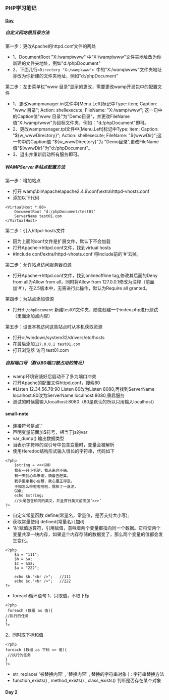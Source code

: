 ### PHP学习笔记
#### <u>**Day**</u>
##### 自定义网站根目录方法
第一步：更改Apache的httpd.conf文件的两处   

- 1、DocumentRoot "X:/wamp\www" 中"X:/wamp\www"文件夹地址改为你新建的文件夹地址，例如"d:/phpDocument"
- 2、下面几行```<Directory "X:/wamp\www"> ```中的"X:/wamp\www"文件夹地址亦改为你新建的文件夹地址，例如"d:/phpDocument"  

第二步：左击菜单栏“www 目录”显示的更改，需要更改wamp开发包中的配置文件   

- 1、更改wampmanager.ini文件中[Menu.Left]标记中Type: item; Caption: "www 目录"; Action: shellexecute; FileName: "X:/wamp/www"; 这一句中的Caption值"www 目录"为"Demo目录"，并更改FileName值"X:/wamp/www"为目标文件夹，例如："d:/phpDocument"即可。
- 2、更改wampmanager.tpl文件中[Menu.Left]标记中Type: item; Caption: "${w_wwwDirectory}"; Action: shellexecute; FileName: "${wwwDir}";这一句中的Caption值 "${w_wwwDirectory}"为 "Demo目录",更改FileName值"${wwwDir}"为"d:/phpDocument"。
- 3、退出并重新启动所有服务即可。

##### WAMPServer多站点配置方法
第一步：增加站点    

- 打开 wamp\bin\apache\apache2.4.9\conf\extra\httpd-vhosts.conf
- 添加以下代码
```
<VirtualHost *:80>
    DocumentRoot "d:/phpDocument/test01"
    ServerName test01.com
</VirtualHost>
```
第二步：引入httpd-hosts文件    

- 因为上面的conf文件是扩展文件，默认下不会加载
-  打开Apache->httpd.conf文件，找到virtual hosts 
- #Include conf/extra/httpd-vhosts.conf 将Include前的'#'去掉。

第三步：允许站点访问服务器资源   

- 打开Apache->httpd.conf文件，找到onlineoffline tag,修改其后面的Deny from all为Allow from all，同时将Allow from 127.0.0.1修改为注释（前面加‘#’），在2.5版本中，无需进行此操作，默认为Require all granted。

第四步：为站点添加资源       
  
- 打开```d:/phpDocument``` 新建test01文件夹，随意创建一个index.php进行测试（里面添加点内容）

第五步：设置本机访问这些站点时从本机获取资源   

- 打开c:/windows/system32/drivers/etc/hosts
- 在最后添加```127.0.0.1 test01.com```
- 打开浏览器 访问 test01.com

##### 自拟端口号（默认80端口被占用的情况）
- wamp环境安装好后启动不了多为端口冲突
- 打开Apache的配置文件httpd.conf，搜索80
- #Listen 12.34.56.78:90   Listen 80改为Listen 8080,再找到ServerName localhost:80改为ServerName localhost:8080,重启服务
- 测试的时候需输入localhost:8080（80是默认的所以只用输入localhost）

#### small-note
- 连接符号是点'.'
- 声明变量前面加$符号，相当于js的var
- var_dump() 输出数据类型
- 当表示字符串的双引号中包含变量时，变量会被解析
- 使用Heredoc结构形式输入很长的字符串，代码如下
```
<?php
	$string = <<<GOD
	我有一只小毛驴，我从来也不骑。   
	有一天我心血来潮，骑着去赶集。   
	我手里拿着小皮鞭，我心里正得意。   
	不知怎么哗啦啦啦啦，我摔了一身泥.   
	GOD;
	echo $string;
	//头尾包含相同的英文，并且首行英文前面加‘>>>’
?>
```
- 自定义常量函数 define(常量名，常量值，是否支持大小写);
- 获取常量使用 defined(常量名)      [加d]
- '&':赋值运算符，引用赋值，意味着两个变量都指向同一个数据。它将使两个变量共享一块内存，如果这个内存存储的数据变了，那么两个变量的值都会发生变化。
```
<?php 
    $a = "111";
	$b = $a;
	$c = &$a;
	$a = "222";
	
	echo $b."<br />";   //111
	echo $c."<br />";   //222
?>
```
- foreach循环语句
1、只取值，不取下标
```
<?php
 foreach (数组 as 值){
//执行的任务
}
?>
```
2、同时取下标和值
```
<?php
foreach (数组 as 下标 => 值){
 //执行的任务
}
?>
```
- str_replace( '被替换内容' , '替换内容' , 替换的字符串对象 ) : 字符串替换方法
- function_exists() , method_exists() , class_exists()  判断是否存在某个对象

#### **Day 2**
